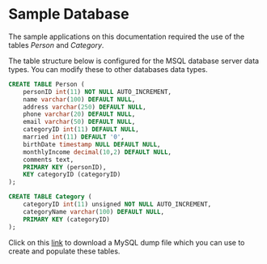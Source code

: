 # Sample Database

The sample applications on this documentation required the use of the tables *Person* and *Category*.

The table structure below is configured for the MSQL database server data types. You can modify these to other databases data types.

```sql
CREATE TABLE Person (
	personID int(11) NOT NULL AUTO_INCREMENT,
	name varchar(100) DEFAULT NULL,
	address varchar(250) DEFAULT NULL,
	phone varchar(20) DEFAULT NULL,
	email varchar(50) DEFAULT NULL,
	categoryID int(11) DEFAULT NULL,
	married int(11) DEFAULT '0',
	birthDate timestamp NULL DEFAULT NULL,
	monthlyIncome decimal(10,2) DEFAULT NULL,
	comments text,
	PRIMARY KEY (personID),
	KEY categoryID (categoryID)
);
```

```sql
CREATE TABLE Category (
	categoryID int(11) unsigned NOT NULL AUTO_INCREMENT,
	categoryName varchar(100) DEFAULT NULL,
	PRIMARY KEY (categoryID)
);
```

Click on this [link](sample-tables.sql) to download a MySQL dump file which you can use to create and populate these tables.


